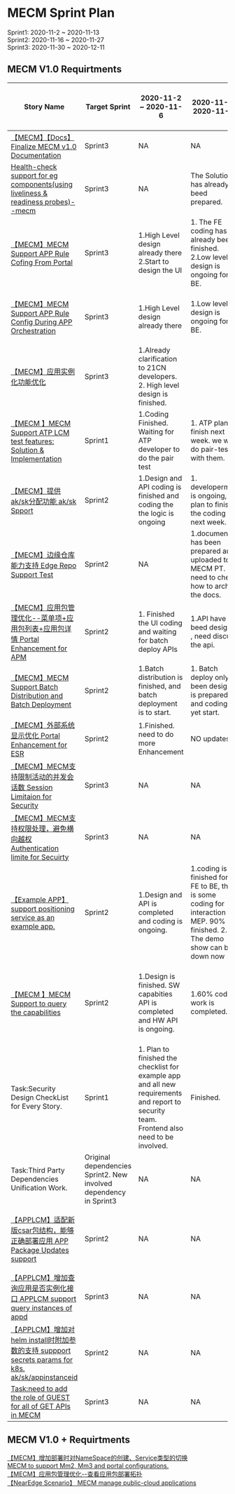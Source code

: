 # MECM Sprint Plan
Sprint1: 2020-11-2 ~ 2020-11-13  
Sprint2: 2020-11-16 ~ 2020-11-27  
Sprint3: 2020-11-30 ~ 2020-12-11
## MECM V1.0 Requirtments
| Story Name | Target Sprint | 2020-11-2 ~ 2020-11-6 | 2020-11-9 ~ 2020-11-13 | 2020-11-16 ~ 2020-11-20 | 2020-11-23 ~ 2020-11-27 | 2020-11-30 ~ 2020-12-4 | 2020-12-7 ~ 2020-12-11 |
|-----------|-------------|----------|-----------|-------------|----------|----------|----------|
| [【MECM】【Docs】Finalize MECM v1.0 Documentation](https://gitee.com/OSDT/dashboard?issue_id=I23V93) | Sprint3   |   NA   |  NA |   NA |  NA  |    |
| [Health-check support for eg components(using liveliness & readiness probes)--mecm](https://gitee.com/OSDT/dashboard?issue_id=I23CZC) | Sprint3   |   NA  |  The Solution has already beed prepared. |  NA  |  NA  |    |
| [【MECM】MECM Support APP Rule Cofing From Portal](https://gitee.com/OSDT/dashboard?issue_id=I24700) |  Sprint3   |   1.High Level design  already there 2.Start to design the UI  |  1. The FE coding has already been finished. 2.Low level design is ongoing for BE.  |  1.Lovel design is already finished. Need to discuss about the open items.  |  NA  |    |
| [【MECM】MECM Support APP Rule Config During APP Orchestration](https://gitee.com/OSDT/dashboard?issue_id=I246ZD) | Sprint3    |  1.High Level design  already there   |  1.Low level design is ongoing for BE.  |  NA  |   1.Lovel design is already finished. Need to discuss about the open items.   |    |
| [【MECM】应用实例化功能优化](https://gitee.com/OSDT/dashboard?issue_id=I1QWVL) |  Sprint3  |  1.Already clarification to 21CN developers.  2. High level design is finished.   |   |    |  Discuss later  |    |
| [【MECM 】MECM Support ATP LCM test features: Solution & Implementation](https://gitee.com/OSDT/dashboard?issue_id=I1YRXF) |  Sprint1  |   1.Coding Finished. Waiting for ATP developer to do the pair test  |  1. ATP plan to finish next week. we will do pair-test with them.  |   Coding is already finished and testing is going on. |  DONE  |    |
| [【MECM】提供ak/sk分配功能 ak/sk Spport](https://gitee.com/OSDT/dashboard?issue_id=I1R5LY) |  Sprint2   |   1.Design and API coding is finished and coding the the logic is ongoing  |  1. developerment is ongoing, we plan to finish the coding next week. |  Coding already completed. documentation and  testing will be started next week. |  DONE  |    |
| [【MECM】边缘仓库能力支持 Edge Repo Support Test](https://gitee.com/OSDT/dashboard?issue_id=I1QXSY) | Sprint2    |   NA  |  1.document has been prepared and uploaded to MECM PT. need to check how to archive the docs.  |  No updates. Do a pretest and deliver to test team.  |  Start Testing(dicuss with Chuanyu later)  |    |
| [【MECM】应用包管理优化--菜单项+应用包列表+应用包详情 Portal Enhancement for APM](https://gitee.com/OSDT/dashboard?issue_id=I1QXS5) | Sprint2    | 1. Finished the  UI coding and waiting for batch deploy APIs  |  1.API have beed designed , need discuss the api.  |   No updates for portal side. |  DONE  |    |
| [【MECM】MECM Support Batch Distribution and Batch Deployment](https://gitee.com/OSDT/dashboard?issue_id=I249AF) | Sprint2    |  1.Batch distribution is finished, and batch deployment is to start.   | 1. Batch deploy only been designed is prepared and coding not yet start.  |   Not yet started . Will start coding next week. |  DONE  |    |
| [【MECM】外部系统显示优化 Portal Enhancement for ESR](https://gitee.com/OSDT/dashboard?issue_id=I1QYJJ) | Sprint2    |   1.Finished. need to do more Enhancement  |  NO updates. |  Finished. deliver to test team.  |  DONE  |    |
| [【MECM】MECM支持限制活动的并发会话数 Session Limitaion for Security](https://gitee.com/OSDT/dashboard?issue_id=I1TH8K) | Sprint3    |   NA  |  NA |   NA |  NA  |    |
| [【MECM】MECM支持权限处理，避免横向越权 Authentication limite for Secuirty](https://gitee.com/OSDT/dashboard?issue_id=I1TH3T) | Sprint3    | NA    |  NA  |   NA |  NA  |    |
| [【Example APP】support positioning service as an example app.](https://gitee.com/OSDT/dashboard?issue_id=I1W7UJ) | Sprint2    |   1.Design and API is completed and coding is ongoing.  |  1.coding is finished form FE to BE, there is some coding for interaction to MEP. 90% finished. 2. The demo show can be down now  |  Coding is completed.   |  Demo is done, work on suggestions already done  |    |
| [【MECM 】MECM Support to query the capabilities](https://gitee.com/OSDT/dashboard?issue_id=I1Z3CN) | Sprint2    |  1.Design is finished. SW capabities API is completed and HW API is ongoing.  |  1.60% coding work is completed.   |  1.coding already completed. Documentation will be started next weeky . FE BE pair test will on going next week.  |  DONE  |    |
| Task:Security Design CheckList for Every Story. | Sprint1    |  1. Plan to finished the checklist for example app and all new requirements and report to security team. Frontend also need to be involved.  |  Finished. |    |    |    |
| Task:Third Party Dependencies Unification Work. | Original dependencies Sprint2. New involved dependency in Sprint3    |   NA  |  NA |  NA  |  NA  |    |
| [【APPLCM】适配新版csar包结构，能够正确部署应用 APP Package Updates support](https://gitee.com/OSDT/dashboard?issue_id=I24W9I) | Sprint2    |  NA  |  NA |  Already analysis is already finished. Coding will be started next week. |  DONE  |    |
| [【APPLCM】增加查询应用是否实例化接口 APPLCM support query instances of appd](https://gitee.com/OSDT/dashboard?issue_id=I1QWVN) | Sprint3    |  NA  |  NA |  Coding is on going. APPO already have this information. |  NA  |    |
| [【APPLCM】增加对helm install时附加参数的支持 suppport secrets params for k8s. ak/sk/appinstanceid](https://gitee.com/OSDT/dashboard?issue_id=I23R13) |  Sprint2    |   NA  |  NA |  Coding already completed. documentation and  testing will be started next week.  |  DONE  |    |
| [Task:need to add the role of GUEST for all of GET APIs in MECM](https://gitee.com/OSDT/dashboard?issue_id=I24IKE) |  Sprint3    |   NA  |  NA |  NA  |  NA  |    |



## MECM V1.0 + Requirtments

[【MECM】增加部署时对NameSpace的创建、Service类型的切换](https://gitee.com/OSDT/dashboard?issue_id=I23R15)    
[MECM to support Mm2, Mm3 and portal configurations.](https://gitee.com/OSDT/dashboard?issue_id=I1S1IK)    
[【MECM】应用包管理优化--查看应用包部署拓扑](https://gitee.com/OSDT/dashboard?issue_id=I1QXSQ)  
[【NearEdge Scenario】 MECM manage public-cloud applications](https://gitee.com/OSDT/dashboard?issue_id=I1R51T)